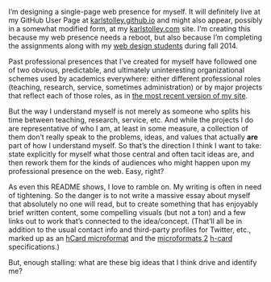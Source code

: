 I’m designing a single-page web presence for myself. It will definitely live at my GitHub User Page at [karlstolley.github.io](http://karlstolley.github.io/) and might also appear, possibly in a somewhat modified form, at my [karlstolley.com](http://karlstolley.com/) site. I’m creating this because my web presence needs a reboot, but also because I’m completing the assignments along with my [web design students](http://courses.karlstolley.com/327/) during fall 2014.

Past professional presences that I’ve created for myself have followed one of two obvious, predictable, and ultimately uninteresting organizational schemes used by academics everywhere: either different professional roles (teaching, research, service, sometimes administration) or by major projects that reflect each of those roles, as in [the most recent version of my site](https://github.com/karlstolley/j-karlstolley.com/tree/3b67e943f5169e483d97c68be95c9d16a9cbd1a8).

But the way I understand myself is not merely as someone who splits his time between teaching, research, service, etc. And while the projects I do are representative of who I am, at least in some measure, a collection of them don’t really speak to the problems, ideas, and values that actually **are** part of how I understand myself. So that’s the direction I think I want to take: state explicitly for myself what those central and often tacit ideas are, and then rework them for the kinds of audiences who might happen upon my professional presence on the web. Easy, right?

As even this README shows, I love to ramble on. My writing is often in need of tightening. So the danger is to not write a massive essay about myself that absolutely no one will read, but to create something that has enjoyably brief written content, some compelling visuals (but not a ton) and a few links out to work that’s connected to the idea/concept. (That’ll all be in addition to the usual contact info and third-party profiles for Twitter, etc., marked up as an [hCard microformat](http://microformats.org/wiki/hcard) and the [microformats 2](http://microformats.org/wiki/microformats2) [h-card](http://microformats.org/wiki/h-card) specifications.)

But, enough stalling: what are these big ideas that I think drive and identify me?


